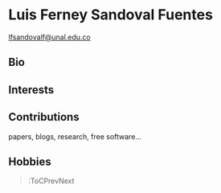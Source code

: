 # Luis Ferney Sandoval Fuentes

lfsandovalf@unal.edu.co

## Bio

## Interests

## Contributions

papers, blogs, research, free software...

## Hobbies

> :ToCPrevNext